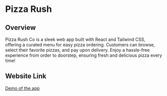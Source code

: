 # Pizza Rush

## Overview 
Pizza Rush Co is a sleek web app built with React and Tailwind CSS, offering a curated menu for easy pizza ordering. Customers can browse, select their favorite pizzas, and pay upon delivery. Enjoy a hassle-free experience from order to doorstep, ensuring fresh and delicious pizza every time!

## Website Link
[Demo of the app](https://pizzarush.netlify.app/)
